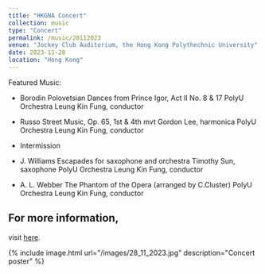 ```yaml
---
title: "HKGNA Concert"
collection: music
type: "Concert"
permalink: /music/28112023
venue: "Jockey Club Auditorium, the Hong Kong Polythechnic University"
date: 2023-11-28
location: "Hong Kong"
---
```


Featured Music:

* Borodin Polovetsian    Dances from Prince Igor, Act II No. 8 & 17
PolyU Orchestra
Leung Kin Fung, conductor

* Russo              Street Music, Op. 65, 1st & 4th mvt
Gordon Lee, harmonica
PolyU Orchestra
Leung Kin Fung, conductor

* Intermission

* J. Williams     Escapades for saxophone and orchestra
Timothy Sun, saxophone
PolyU Orchestra
Leung Kin Fung, conductor

* A. L. Webber    The Phantom of the Opera (arranged by C.Cluster)
PolyU Orchestra
Leung Kin Fung, conductor

## For more information, 
visit [here]([https://www.polyu.edu.hk/cpeo/polyu-orchestra/](https://www.eventbrite.hk/e/timothy-sun-gordon-leex-polyu-orchestra-leung-kin-fung-tickets-716660088617?aff=oddtdtcreator)https://www.eventbrite.hk/e/timothy-sun-gordon-leex-polyu-orchestra-leung-kin-fung-tickets-716660088617?aff=oddtdtcreator).

{% include image.html url="/images/28_11_2023.jpg" description="Concert poster" %}
